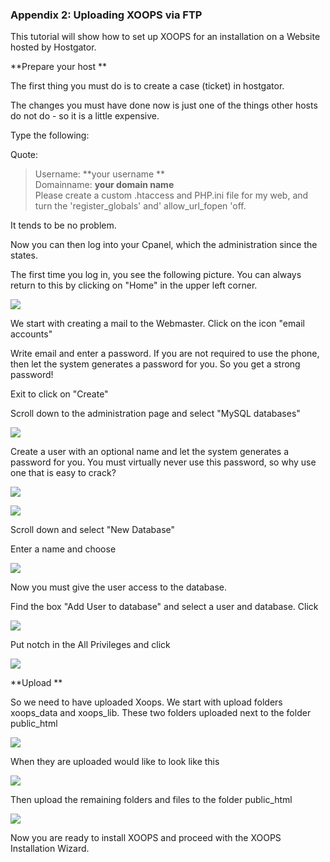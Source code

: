 ### Appendix 2:  Uploading XOOPS via FTP


This tutorial will show how to set up XOOPS for an installation on a Website hosted by Hostgator. 

**Prepare your host **

The first thing you must do is to create a case (ticket) in hostgator. 

The changes you must have done now is just one of the things other hosts do not do - so it is a little expensive. 

Type the following: 

Quote:
>Username: **your username **<br>
>Domainname: **your domain name** <br>
>Please create a custom .htaccess and PHP.ini file for my web, and turn the 'register_globals' and' allow_url_fopen 'off. 

It tends to be no problem. 

Now you can then log into your Cpanel, which the administration since the states. 

The first time you log in, you see the following picture. 
You can always return to this by clicking on "Home" in the upper left corner. 

![](../assets/img_59.jpg) 

We start with creating a mail to the Webmaster. 
Click on the icon "email accounts" 
 

Write email and enter a password. 
If you are not required to use the phone, then let the system generates a password for you. So you get a strong password! 

Exit to click on "Create" 

Scroll down to the administration page and select "MySQL databases" 

![](../assets/img_60.jpg)  

Create a user with an optional name and let the system generates a password for you. 
You must virtually never use this password, so why use one that is easy to crack?

![](../assets/img_61.jpg) 

![](../assets/img_62.jpg) 
 
Scroll down and select "New Database" 

Enter a name and choose 

![](../assets/img_63.jpg)  

Now you must give the user access to the database. 

Find the box "Add User to database" and select a user and database. 
Click 

![](../assets/img_64.jpg)  

Put notch in the All Privileges and click 

![](../assets/img_65.jpg)  

 
**Upload **

So we need to have uploaded Xoops. 
We start with upload folders xoops_data and xoops_lib. 
These two folders uploaded next to the folder public_html 

![](../assets/img_66.jpg)  

When they are uploaded would like to look like this 

![](../assets/img_67.jpg) 

 

Then upload the remaining folders and files to the folder public_html 

![](../assets/img_68.jpg)  

Now you are ready to install XOOPS and proceed with the XOOPS Installation Wizard.


 
